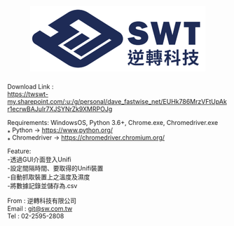 
# <div align="center">![image](https://github.com/SwtOpenSource/GetTempAndHumidity/blob/master/SwtLogo.png)</div>
  
Download Link : <br>
https://twswt-my.sharepoint.com/:u:/g/personal/dave_fastwise_net/EUHk786MrzVFtUpAkr1ecrwBAJuIr7XJSYNrZk9XMRPOJg<br>
<!-- # None -->
Requirements: WindowsOS, Python 3.6+, Chrome.exe, Chromedriver.exe <br>
⁎ Python -> https://www.python.org/<br>
⁎ Chromedriver -> https://chromedriver.chromium.org/<br>
<!-- # Feature -->
Feature:<br>
-透過GUI介面登入Unifi<br>
-設定間隔時間、要取得的Unifi裝置<br>
-自動抓取裝置上之溫度及濕度<br>
-將數據記錄並儲存為.csv<br>
<!-- # Info -->
From : 逆轉科技有限公司 <br>
Email : git@sw.com.tw <br>
Tel : 02-2595-2808 <br>
